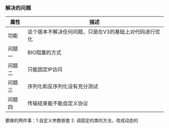 ### 解决的问题
|属性|描述|
|---|---|
|功能|这个版本不解决任何问题，只是在V3的基础上对代码进行优化|
|问题一|BIO阻塞的方式|
|问题二|只能固定IP访问|
|问题三|序列化和反序列化没有充分测试|
|问题四|传输结束能不能自定义协议|

要做的两件事：1.自定义参数嵌套
2. 调固定的类的方法，改成动态的